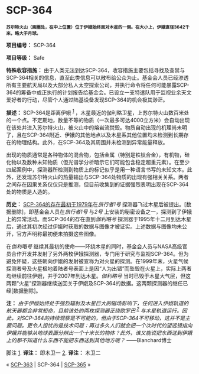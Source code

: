 # SCP-364
                        




**<sup>&#33487;&#23572;&#29305;&#28779;&#23665;&#65288;&#30011;&#22280;&#22788;&#65292;&#22312;&#20013;&#19978;&#20301;&#32622;&#65289;&#20301;&#20110;&#20234;&#23077;&#22987;&#32456;&#38754;&#23545;&#26408;&#26143;&#30340;&#19968;&#20391;&#12290;&#22312;&#22823;&#23567;&#19978;&#65292;&#20234;&#23077;&#30452;&#24452;3642&#21315;&#31859;&#65292;&#30053;&#22823;&#20110;&#26376;&#29699;&#12290;</sup>** 



**项目编号：** SCP-364

**项目等级：** Safe

**特殊收容措施：** 由于人类无法到达SCP-364，收容措施主要包括寻找及查禁与SCP-364相关的信息，直至此类信息可以散布给公众为止。基金会人员已经渗透所有主要航天局以及大部分私人太空探索公司，并执行命令将任何可能暴露SCP-364的筹备中或正执行的计划报告给基金会。已设立一支特遣队用于监视业余天文爱好者的行动，尽管个人通过陆基设备发现SCP-364的机会极其渺茫。

**描述：** SCP-364是距离伊娥<sup class='footnoteref'>
 <a shape='rect' class='footnoteref' id='footnoteref-1' href='javascript:;' onclick='WIKIDOT.page.utils.scrollToReference(&apos;footnote-1&apos;)'>1</a>
</sup>，木星最近的伽利略卫星，上苏尔特火山数百米处的一个点。不定期地，数量不等的物质（一次最多可达4000立方米）会自动出现在该处并进入苏尔特火山，被火山中的熔岩流焚毁。物质自动出现的机理尚未明了，且在SCP-364附近、伊娥的其他地点以及木星系其他位置均未检测到长期存在的物理结构。此外，在SCP-364及其周围并未检测到异常能量释放。

出现的物质通常是各种物体的混合物，包括金属（特别是铁钛合金），有机物，硅化物以及数种未知物质（但光谱学分析暗示它们可能包含稳定超重元素）。在至少四起案例中，探测器所检测到物质上的标记似乎是用一种语言书写的未知文本。此外，还发现苏尔特火山的热量输出与SCP-364处物质的出现有强相关关系。两者之间存在因果关系仅仅只是推测，但目前收集到的证据强烈表明出现在SCP-364处的物质是人造的。

**历史：** [SCP-364的存在最初于1979年](/project-heimdall)在*旅行者1号* 探测器飞过木星后被提出。[数据删除]，即基金会人员在*旅行者1号* 与*2号* 上安装的秘密设备之一，探测到了伊娥上的异常活动。而SCP-364的存在直到*伽利略号* 探测器于1995年十二月到达木星后，通过其初次经过伊娥时获取的数据与图像才被证实。上述数据与图像均未公开，官方声明称最初便未拍摄这些图像。

在*伽利略号* 继续其最初的使命——环绕木星的同时，基金会人员与NASA高级官员合作开发并发射了另外两枚伊娥探测器，专门用于研究与监视SCP-364。但为避免怀疑，这些朝向伊娥的发射被宣称为对火星的探测。在1999年末，火星气候探测者号及火星极地着陆者号表面上是因“人为出错”而坠毁在火星上，实际上两者均继续前往伊娥，并于2007年到达木星。*伽利略号* 当时已毁于木星大气层，但这两颗“火星”探测器继续送回关于伊娥及SCP-364的数据。这两颗探测器的继任已经[数据删除]。

**注：** *由于伊娥始终处于强烈辐射及木星巨大的磁场影响下，任何进入伊娥轨道的航天器都会非常短命，目前该处的两枚探测器正绕欧罗巴<sup class='footnoteref'>
 <a shape='rect' class='footnoteref' id='footnoteref-2' href='javascript:;' onclick='WIKIDOT.page.utils.scrollToReference(&apos;footnote-2&apos;)'>2</a>
</sup>与木星轨道运行。因此，对SCP-364的持续观察是不可能的，但由于SCP-364不可移动，这并不是主要问题。更令人担忧的是技术问题：再过多久人们就会把一个次时代的望远镜指向伊娥并能够从地球表面分辨出一个十米长的物体？此外，谁又能说把东西送到伊娥上的那不知道什么东西不能把东西送到其他地方呢？* ——Blanchard博士


脚注
<a shape='rect' href='javascript:;' onclick='WIKIDOT.page.utils.scrollToReference(&apos;footnoteref-1&apos;)'>1</a>. **译注：** 即木卫一
<a shape='rect' href='javascript:;' onclick='WIKIDOT.page.utils.scrollToReference(&apos;footnoteref-2&apos;)'>2</a>. **译注：** 木卫二



« [SCP-363](/scp-363) | SCP-364 | [SCP-365](/scp-365) »





                    